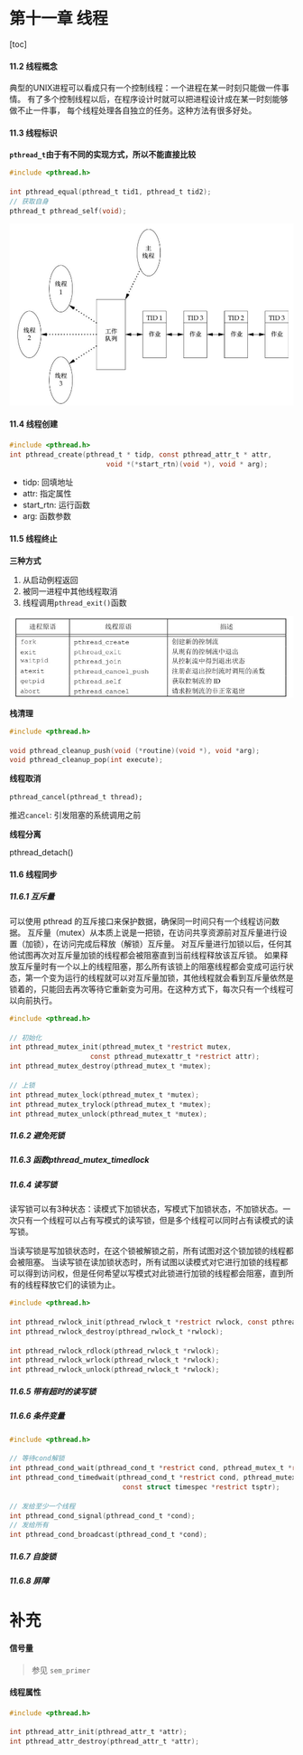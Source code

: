 # 第十一章 线程

[toc]

#### 11.2 线程概念

典型的UNIX进程可以看成只有一个控制线程：一个进程在某一时刻只能做一件事情。
有了多个控制线程以后，在程序设计时就可以把进程设计成在某一时刻能够做不止一件事，
每个线程处理各自独立的任务。这种方法有很多好处。

#### 11.3 线程标识

**`pthread_t`由于有不同的实现方式，所以不能直接比较**

```c
#include <pthread.h>

int pthread_equal(pthread_t tid1, pthread_t tid2);
// 获取自身
pthread_t pthread_self(void);
```

![pthread](./pt.png)

#### 11.4 线程创建

```c
#include <pthread.h>
int pthread_create(pthread_t * tidp, const pthread_attr_t * attr, 
                        void *(*start_rtn)(void *), void * arg);
```

+ tidp: 回填地址
+ attr: 指定属性
+ start_rtn: 运行函数
+ arg: 函数参数


#### 11.5 线程终止

**三种方式**

1. 从启动例程返回
2. 被同一进程中其他线程取消
3. 线程调用`pthread_exit()`函数

![pthread](./pthread.png)

**栈清理**

```c
#include <pthread.h>

void pthread_cleanup_push(void (*routine)(void *), void *arg);
void pthread_cleanup_pop(int execute);
```

**线程取消**

`pthread_cancel(pthread_t thread);`

推迟`cancel`: 引发阻塞的系统调用之前

**线程分离**

pthread_detach()

#### 11.6 线程同步

##### 11.6.1 互斥量

可以使用 pthread 的互斥接口来保护数据，确保同一时间只有一个线程访问数据。
互斥量（mutex）从本质上说是一把锁，在访问共享资源前对互斥量进行设置（加锁），在访问完成后释放（解锁）互斥量。
对互斥量进行加锁以后，任何其他试图再次对互斥量加锁的线程都会被阻塞直到当前线程释放该互斥锁。
如果释放互斥量时有一个以上的线程阻塞，那么所有该锁上的阻塞线程都会变成可运行状态，第一个变为运行的线程就可以对互斥量加锁，其他线程就会看到互斥量依然是锁着的，只能回去再次等待它重新变为可用。在这种方式下，每次只有一个线程可以向前执行。

```c
#include <pthread.h>

// 初始化
int pthread_mutex_init(pthread_mutex_t *restrict mutex, 
                    const pthread_mutexattr_t *restrict attr);
int pthread_mutex_destroy(pthread_mutex_t *mutex);

// 上锁
int pthread_mutex_lock(pthread_mutex_t *mutex);
int pthread_mutex_trylock(pthread_mutex_t *mutex);
int pthread_mutex_unlock(pthread_mutex_t *mutex);
```

##### 11.6.2 避免死锁

##### 11.6.3 函数pthread_mutex_timedlock

##### 11.6.4 读写锁

读写锁可以有3种状态：读模式下加锁状态，写模式下加锁状态，不加锁状态。一次只有一个线程可以占有写模式的读写锁，但是多个线程可以同时占有读模式的读写锁。

当读写锁是写加锁状态时，在这个锁被解锁之前，所有试图对这个锁加锁的线程都会被阻塞。
当读写锁在读加锁状态时，所有试图以读模式对它进行加锁的线程都可以得到访问权，但是任何希望以写模式对此锁进行加锁的线程都会阻塞，直到所有的线程释放它们的读锁为止。

```c
#include <pthread.h>

int pthread_rwlock_init(pthread_rwlock_t *restrict rwlock, const pthread_rwlockattr_t *restrict attr);
int pthread_rwlock_destroy(pthread_rwlock_t *rwlock);

int pthread_rwlock_rdlock(pthread_rwlock_t *rwlock);
int pthread_rwlock_wrlock(pthread_rwlock_t *rwlock);
int pthread_rwlock_unlock(pthread_rwlock_t *rwlock);
```

##### 11.6.5 带有超时的读写锁

##### 11.6.6 条件变量

```c
#include <pthread.h>

// 等待cond解锁
int pthread_cond_wait(pthread_cond_t *restrict cond, pthread_mutex_t *restrict mutex);
int pthread_cond_timedwait(pthread_cond_t *restrict cond, pthread_mutex_t *restrict mutex, 
                            const struct timespec *restrict tsptr);

// 发给至少一个线程
int pthread_cond_signal(pthread_cond_t *cond);
// 发给所有
int pthread_cond_broadcast(pthread_cond_t *cond);
```

##### 11.6.7 自旋锁

##### 11.6.8 屏障

# 补充

#### 信号量

> 参见 `sem_primer`

#### 线程属性

```c
#include <pthread.h>

int pthread_attr_init(pthread_attr_t *attr);
int pthread_attr_destroy(pthread_attr_t *attr);
```

